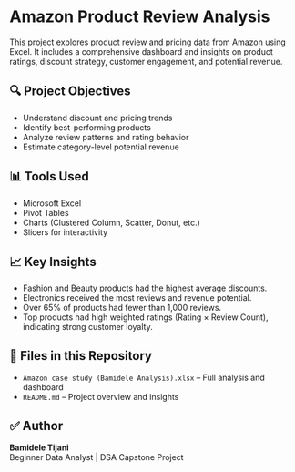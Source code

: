 # Amazon Product Review Analysis

This project explores product review and pricing data from Amazon using Excel. It includes a comprehensive dashboard and insights on product ratings, discount strategy, customer engagement, and potential revenue.

## 🔍 Project Objectives

- Understand discount and pricing trends
- Identify best-performing products
- Analyze review patterns and rating behavior
- Estimate category-level potential revenue

## 📊 Tools Used

- Microsoft Excel
- Pivot Tables
- Charts (Clustered Column, Scatter, Donut, etc.)
- Slicers for interactivity

## 📈 Key Insights

- Fashion and Beauty products had the highest average discounts.
- Electronics received the most reviews and revenue potential.
- Over 65% of products had fewer than 1,000 reviews.
- Top products had high weighted ratings (Rating × Review Count), indicating strong customer loyalty.

## 📁 Files in this Repository

- `Amazon case study (Bamidele Analysis).xlsx` – Full analysis and dashboard
- `README.md` – Project overview and insights

## ✅ Author

**Bamidele Tijani**  
Beginner Data Analyst | DSA Capstone Project

